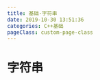 ```yaml
---
title: 基础·字符串
date: 2019-10-30 13:51:36
categories: C++基础
pageClass: custom-page-class
---
```

# 字符串